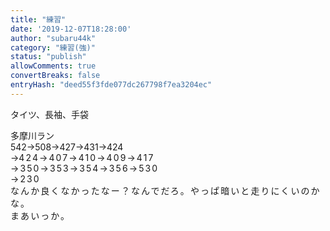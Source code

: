 ```yaml
---
title: "練習"
date: '2019-12-07T18:28:00'
author: "subaru44k"
category: "練習(強)"
status: "publish"
allowComments: true
convertBreaks: false
entryHash: "deed55f3fde077dc267798f7ea3204ec"
---
```

タイツ、長袖、手袋<div>
</div><div>多摩川ラン<div>542→508→427→431→424</div><div>→<span style="letter-spacing: 0.13rem;">424→407→410→409→417</span></div><div><span style="letter-spacing: 0.13rem;">→350→353→354→356</span><span style="letter-spacing: 0.13rem;">→530</span></div><div><span style="letter-spacing: 0.13rem;">→230</span></div><div><span style="letter-spacing: 0.13rem;">
</span></div><div><span style="letter-spacing: 0.13rem;">なんか良くなかったなー&#65311;なんでだろ。やっぱ暗いと走りにくいのかな。</span></div></div><div><span style="letter-spacing: 0.13rem;">まあいっか。</span>
</div>
